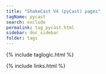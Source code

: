 ```yaml
---
title: "ShakeCast V4 (pyCast) pages"
tagName: pycast
search: exclude
permalink: tag_pycast.html
sidebar: doc_sidebar
folder: tags
---
```

{% include taglogic.html %}

{% include links.html %}
